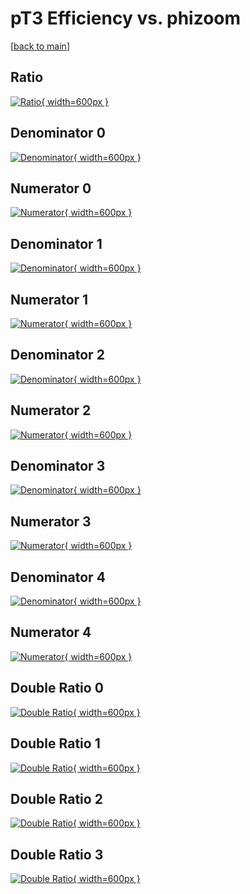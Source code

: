 # pT3 Efficiency vs. phizoom

[[back to main](./)]



## Ratio

[![Ratio](../mtv/var/pT3_base_211_1_eff_phizoom.png){ width=600px }](../mtv/var/pT3_base_211_1_eff_phizoom.pdf)

## Denominator 0

[![Denominator](../mtv/den/pT3_base_211_1_eff_phizoom_den0.png){ width=600px }](../mtv/den/pT3_base_211_1_eff_phizoom_den0.pdf)

## Numerator 0

[![Numerator](../mtv/num/pT3_base_211_1_eff_phizoom_num0.png){ width=600px }](../mtv/num/pT3_base_211_1_eff_phizoom_num0.pdf)

## Denominator 1

[![Denominator](../mtv/den/pT3_base_211_1_eff_phizoom_den1.png){ width=600px }](../mtv/den/pT3_base_211_1_eff_phizoom_den1.pdf)

## Numerator 1

[![Numerator](../mtv/num/pT3_base_211_1_eff_phizoom_num1.png){ width=600px }](../mtv/num/pT3_base_211_1_eff_phizoom_num1.pdf)

## Denominator 2

[![Denominator](../mtv/den/pT3_base_211_1_eff_phizoom_den2.png){ width=600px }](../mtv/den/pT3_base_211_1_eff_phizoom_den2.pdf)

## Numerator 2

[![Numerator](../mtv/num/pT3_base_211_1_eff_phizoom_num2.png){ width=600px }](../mtv/num/pT3_base_211_1_eff_phizoom_num2.pdf)

## Denominator 3

[![Denominator](../mtv/den/pT3_base_211_1_eff_phizoom_den3.png){ width=600px }](../mtv/den/pT3_base_211_1_eff_phizoom_den3.pdf)

## Numerator 3

[![Numerator](../mtv/num/pT3_base_211_1_eff_phizoom_num3.png){ width=600px }](../mtv/num/pT3_base_211_1_eff_phizoom_num3.pdf)

## Denominator 4

[![Denominator](../mtv/den/pT3_base_211_1_eff_phizoom_den4.png){ width=600px }](../mtv/den/pT3_base_211_1_eff_phizoom_den4.pdf)

## Numerator 4

[![Numerator](../mtv/num/pT3_base_211_1_eff_phizoom_num4.png){ width=600px }](../mtv/num/pT3_base_211_1_eff_phizoom_num4.pdf)

## Double Ratio 0

[![Double Ratio](../mtv/ratio/pT3_base_211_1_eff_phizoom_ratio0.png){ width=600px }](../mtv/ratio/pT3_base_211_1_eff_phizoom_ratio0.pdf)

## Double Ratio 1

[![Double Ratio](../mtv/ratio/pT3_base_211_1_eff_phizoom_ratio1.png){ width=600px }](../mtv/ratio/pT3_base_211_1_eff_phizoom_ratio1.pdf)

## Double Ratio 2

[![Double Ratio](../mtv/ratio/pT3_base_211_1_eff_phizoom_ratio2.png){ width=600px }](../mtv/ratio/pT3_base_211_1_eff_phizoom_ratio2.pdf)

## Double Ratio 3

[![Double Ratio](../mtv/ratio/pT3_base_211_1_eff_phizoom_ratio3.png){ width=600px }](../mtv/ratio/pT3_base_211_1_eff_phizoom_ratio3.pdf)

